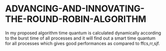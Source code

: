 # ADVANCING-AND-INNOVATING-THE-ROUND-ROBIN-ALGORITHM
In my proposed algorithm time quantum is calculated dynamically according to the burst time of all processes and it will find out a smart time quantum for all processes which gives good performances as compared to ffcs,rr,sjf.
